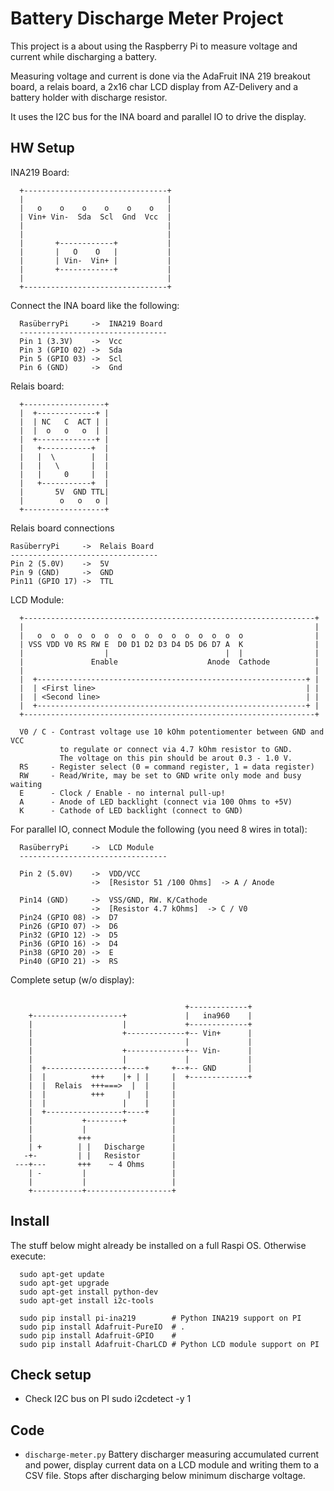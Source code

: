 # Battery Discharge Meter Project
  This project is a about using the Raspberry Pi to measure voltage and
  current while discharging a battery.

  Measuring voltage and current is done via the AdaFruit INA 219 breakout
  board, a relais board, a 2x16 char LCD display from AZ-Delivery and a
  battery holder with discharge resistor.

  It uses the I2C bus for the INA board and parallel IO to drive the display.


## HW Setup
  INA219 Board:

  ```
    +--------------------------------+
    |                                |
    |   o    o    o    o    o    o   |
    | Vin+ Vin-  Sda  Scl  Gnd  Vcc  |
    |                                |
    |                                |
    |       +------------+           |
    |       |   O    O   |           |
    |       | Vin-  Vin+ |           |
    |       +------------+           |
    |                                |
    +--------------------------------+

  ```

  Connect the INA board like the following:

  ```
    RasüberryPi     ->  INA219 Board
    ---------------------------------
    Pin 1 (3.3V)    ->  Vcc
    Pin 3 (GPIO 02) ->  Sda
    Pin 5 (GPIO 03) ->  Scl
    Pin 6 (GND)     ->  Gnd

  ```    

  Relais board:

  ```
    +------------------+
    |  +-------------+ |
    |  | NC   C  ACT | |
    |  |  o   o   o  | |
    |  +-------------+ |
    |   +-----------+  |
    |   |  \        |  |
    |   |   \       |  |
    |   |     0     |  |
    |   +-----------+  |
    |       5V  GND TTL|
    |        o   o   o |
    +------------------+
  ```

  Relais board connections

  ```
  RasüberryPi     ->  Relais Board
  ---------------------------------
  Pin 2 (5.0V)    ->  5V
  Pin 9 (GND)     ->  GND
  Pin11 (GPIO 17) ->  TTL
  ```

  LCD Module:
  ```
    +-----------------------------------------------------------------+
    |                                                                 |
    |   o  o  o  o  o  o  o  o  o  o  o  o  o  o  o  o                |
    | VSS VDD V0 RS RW E  D0 D1 D2 D3 D4 D5 D6 D7 A  K                |
    |                  |                          |  |                |
    |               Enable                    Anode  Cathode          |
    |                                                                 |
    |  +------------------------------------------------------------+ |
    |  | <First line>                                               | |
    |  | <Second line>                                              | |
    |  +------------------------------------------------------------+ |
    +-----------------------------------------------------------------+

    V0 / C - Contrast voltage use 10 kOhm potentiomenter between GND and VCC
             to regulate or connect via 4.7 kOhm resistor to GND.
             The voltage on this pin should be arout 0.3 - 1.0 V.
    RS     - Register select (0 = command register, 1 = data register)
    RW     - Read/Write, may be set to GND write only mode and busy waiting
    E      - Clock / Enable - no internal pull-up!
    A      - Anode of LED backlight (connect via 100 Ohms to +5V)
    K      - Cathode of LED backlight (connect to GND)
  ```

  For parallel IO, connect Module the following (you need 8 wires in total):

  ```
    RasüberryPi     ->  LCD Module
    ---------------------------------

    Pin 2 (5.0V)    ->  VDD/VCC
                    ->  [Resistor 51 /100 Ohms]  -> A / Anode

    Pin14 (GND)     ->  VSS/GND, RW. K/Cathode
                    ->  [Resistor 4.7 kOhms]  -> C / V0
    Pin24 (GPIO 08) ->  D7
    Pin26 (GPIO 07) ->  D6
    Pin32 (GPIO 12) ->  D5
    Pin36 (GPIO 16) ->  D4
    Pin38 (GPIO 20) ->  E
    Pin40 (GPIO 21) ->  RS

  ```    

  Complete setup (w/o display):
  ```

                                         +-------------+
      +--------------------+             |   ina960    |
      |                    |             +-------------+
      |                    +-------------+-- Vin+      |
      |                                  |             |
      |                    +-------------+-- Vin-      |
      |                    |             |             |
      |  +-----------------+----+     +--+-- GND       |
      |  |          +++    |+ | |     |  +-------------+
      |  |  Relais  +++===>  |  |     |
      |  |          +++     |   |     |
      |  |                 |    |     |
      |  +-----------------+----+     |
      |           +--------+          |
      |           |                   |
      |          +++                  |
      | +        | |   Discharge      |
     -+-         | |   Resistor       |
   ---+---       +++    ~ 4 Ohms      |
      | -         |                   |
      |           |                   |
      +-----------+-------------------+
  ```


## Install

  The stuff below might already be installed on a full Raspi OS.
  Otherwise execute:
  ```
    sudo apt-get update
    sudo apt-get upgrade
    sudo apt-get install python-dev
    sudo apt-get install i2c-tools

    sudo pip install pi-ina219        # Python INA219 support on PI
    sudo pip install Adafruit-PureIO  # .
    sudo pip install Adafruit-GPIO    #
    sudo pip install Adafruit-CharLCD # Python LCD module support on PI

  ```

## Check setup

  - Check I2C bus on PI
       sudo i2cdetect -y 1


## Code

  - `discharge-meter.py`
    Battery discharger measuring accumulated current and power, display
    current data on a LCD module and writing them to a CSV file.
    Stops after discharging below minimum discharge voltage.
